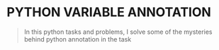 # PYTHON VARIABLE ANNOTATION

> In this python tasks and problems, I solve some of the mysteries behind python annotation in the task
